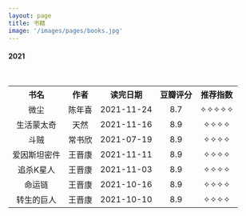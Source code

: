 ```yaml
---
layout: page
title: 书籍
image: '/images/pages/books.jpg'
---
```


#### 2021
<table style="width:100%; height:100%; margin: 0 auto; text-align:center">
    <caption></caption>
    <tr>
　　　　　<th>书名</th>
         <th>作者</th>
         <th>读完日期</th>
         <th>豆瓣评分</th>
         <th>推荐指数</th>
　　</tr>
　　<tr>
　　　　　<td>微尘</td>
　　　　　<td>陈年喜</td>
　　　　　<td>2021-11-24</td>
　　　　　<td>8.7</td>
　　　　　<td>✧✧✧✧✧</td>
　　</tr>
　　<tr>
　　　　　<td>生活蒙太奇</td>
　　　　　<td>天然</td>
　　　　　<td>2021-11-16</td>
　　　　　<td>8.9</td>
　　　　　<td>✧✧✧✧</td>
　　</tr>
　　<tr>
　　　　　<td>斗贼</td>
　　　　　<td>常书欣</td>
　　　　　<td>2021-07-19</td>
　　　　　<td>8.9</td>
　　　　　<td>✧✧✧✧</td>
　　</tr>
　　<tr>
　　　　　<td>爱因斯坦密件</td>
　　　　　<td>王晋康</td>
　　　　　<td>2021-11-11</td>
　　　　　<td>8.9</td>
　　　　　<td>✧✧✧✧</td>
　　</tr>
　　<tr>
　　　　　<td>追杀K星人</td>
　　　　　<td>王晋康</td>
　　　　　<td>2021-11-03</td>
　　　　　<td>8.9</td>
　　　　　<td>✧✧✧✧</td>
　　</tr>
　　<tr>
　　　　　<td>命运链</td>
　　　　　<td>王晋康</td>
　　　　　<td>2021-10-16</td>
　　　　　<td>8.9</td>
　　　　　<td>✧✧✧✧</td>
　　</tr>
　　<tr>
　　　　　<td>转生的巨人</td>
　　　　　<td>王晋康</td>
　　　　　<td>2021-10-10</td>
　　　　　<td>8.9</td>
　　　　　<td>✧✧✧✧</td>
　　</tr>
</table>